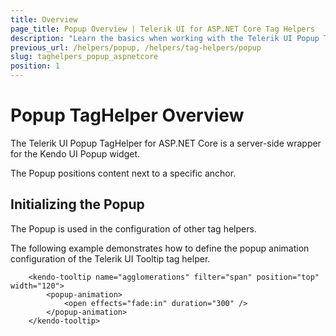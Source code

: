 ```yaml
---
title: Overview
page_title: Popup Overview | Telerik UI for ASP.NET Core Tag Helpers
description: "Learn the basics when working with the Telerik UI Popup TagHelper for ASP.NET Core (MVC 6 or ASP.NET Core MVC)."
previous_url: /helpers/popup, /helpers/tag-helpers/popup
slug: taghelpers_popup_aspnetcore
position: 1
---
```


# Popup TagHelper Overview

The Telerik UI Popup TagHelper for ASP.NET Core is a server-side wrapper for the Kendo UI Popup widget.

The Popup positions content next to a specific anchor.

## Initializing the Popup

The Popup is used in the configuration of other tag helpers.

The following example demonstrates how to define the popup animation configuration of the Telerik UI Tooltip tag helper.

        <kendo-tooltip name="agglomerations" filter="span" position="top" width="120">
			<popup-animation>
				<open effects="fade:in" duration="300" />
			</popup-animation>
		</kendo-tooltip>
